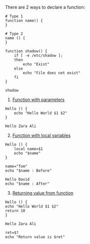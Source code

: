 There are 2 ways to declare a function:

````shell
# Type 1
function name() {
}

# Type 2
name () {
}
````

````shell
function shadow() {
	if [ -e /etc/shadow ];
	then
		echo "Exist"
	else
		echo "File does not exist"
	fi
}

shadow
````

1. <u>Function with parameters</u>

````shell
Hello () {
	echo "Hello World $1 $2"
}

Hello Zara Ali
````

2. <u>Function with local variables</u>

````shell
Hello () {
	local name=$1
	echo "$name"
}

name="Tom"
echo "$name : Before"

Hello David
echo "$name : After"
````

3. <u>Returning value from function</u>

````shell
Hello () {
echo "Hello World $1 $2"
return 10
}

Hello Zara Ali

ret=$?
echo "Return value is $ret"
````
